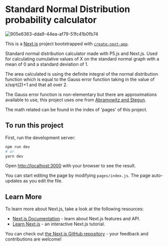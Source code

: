 # Standard Normal Distribution probability calculator

![905e6363-dda9-44ea-af79-51fc41b0fb74](https://user-images.githubusercontent.com/47725871/209799605-e68f4936-f43b-4c14-9fd8-401d548d337f.png)


This is a [Next.js](https://nextjs.org/) project bootstrapped with [`create-next-app`](https://github.com/vercel/next.js/tree/canary/packages/create-next-app).

Standard normal distribution calculator made with P5.js and Next.js. Used for calculating cumulative values of X on the standard normal graph with a mean of 0 and a standard deviation of 1.

The area calculated is using the definite integral of the normal distribution function which is equal to the Gauss error function taking in the value of x/sqrt(2)+1 and that all over 2.

The Gauss error function is non-elementary but there are approximations available to use, this project uses one from [Abramowitz and Stegun](https://en.wikipedia.org/wiki/Error_function#Approximation_with_elementary_functions).

The math related can be found in the index of 'pages' of this project.

## To run this project

First, run the development server:

```bash
npm run dev
# or
yarn dev
```

Open [http://localhost:3000](http://localhost:3000) with your browser to see the result.

You can start editing the page by modifying `pages/index.js`. The page auto-updates as you edit the file.

## Learn More

To learn more about Next.js, take a look at the following resources:

- [Next.js Documentation](https://nextjs.org/docs) - learn about Next.js features and API.
- [Learn Next.js](https://nextjs.org/learn) - an interactive Next.js tutorial.

You can check out [the Next.js GitHub repository](https://github.com/vercel/next.js/) - your feedback and contributions are welcome!


